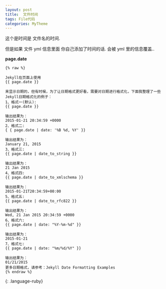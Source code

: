 ```yaml
---
layout: post
title:  文件时间
tags: File代码
categories: MyTheme
---
```


这个是时间是  文件名的时间.


但是如果 文件 yml 信息里面 你自己添加了时间的话. 会被 yml 里的信息覆盖..


**page.date**






~~~
{% raw %}

Jekyll在页面上使用
{{ page.date }}

来显示日期的，但有时候，为了让日期格式更好看，需要对日期进行格式化，下面我整理了一些Jekyll日期格式化的例子：
1、格式一(默认):
{{ page.date }}

输出结果为：
2015-01-21 20:34:59 +0000
2、格式二:
{ { page.date | date: '%B %d, %Y' }}

输出结果为：
January 21, 2015
3、格式三:
{{ page.date | date_to_string }}

输出结果为：
21 Jan 2015
4、格式四:
{{ page.date | date_to_xmlschema }}

输出结果为：
2015-01-21T20:34:59+00:00
5、格式五:
{{ page.date | date_to_rfc822 }}

输出结果为：
Wed, 21 Jan 2015 20:34:59 +0000
6、格式六:
{{ page.date | date: "%Y-%m-%d" }}

输出结果为：
2015-01-21
7、格式七:
{{ page.date | date: "%m/%d/%Y" }}

输出结果为：
01/21/2015
更多日期格式，请参考：Jekyll Date Formatting Examples
{% endraw %}

~~~
{: .language-ruby}

